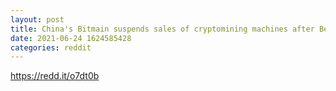 ```yaml
--- 
layout: post 
title: China's Bitmain suspends sales of cryptomining machines after Beijing's mining ban 
date: 2021-06-24 1624585428 
categories: reddit 
--- 
```

https://redd.it/o7dt0b